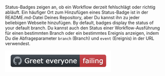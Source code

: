 Status-Badges zeigen an, ob ein Workflow derzeit fehlschlägt oder richtig abläuft. Ein häufiger Ort zum Hinzufügen eines Status-Badge ist in der README.md-Datei Deines Repository, aber Du kannst ihn zu jeder beliebigen Webseite hinzufügen. By default, badges display the status of your default branch. Du kannst auch den Status einer Workflow-Ausführung für einen bestimmten Branch oder ein bestimmtes Ereignis anzeigen, indem Du die Abfrageparameter `branch` (Branch) und `event` (Ereignis) in der URL verwendest.

![example status badge](/assets/images/help/repository/actions-workflow-status-badge.png)
